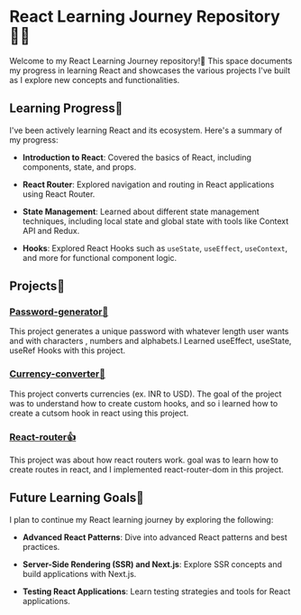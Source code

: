 # React Learning Journey Repository👨‍💻

Welcome to my React Learning Journey repository!🙌 This space documents my progress in learning React and showcases the various projects I've built as I explore new concepts and functionalities.

## Learning Progress📖

I've been actively learning React and its ecosystem. Here's a summary of my progress:

- **Introduction to React**: Covered the basics of React, including components, state, and props.

- **React Router**: Explored navigation and routing in React applications using React Router.

- **State Management**: Learned about different state management techniques, including local state and global state with tools like Context API and Redux.

- **Hooks**: Explored React Hooks such as `useState`, `useEffect`, `useContext`, and more for functional component logic.


## Projects📘

### [Password-generator🔑](./project-1)

This project generates a unique password with whatever length user wants and with characters , numbers and alphabets.I Learned useEffect, useState, useRef Hooks with this project.

### [Currency-converter💸](./project-2)

This project converts currencies (ex. INR to USD). The goal of the project was to understand how to create custom hooks, and so i learned how to create a cutsom hook in react using this project.

### [React-router👍](./project-3)

This project was about how react routers work. goal was to learn how to create routes in react, and I implemented react-router-dom in this project.

## Future Learning Goals🔖

I plan to continue my React learning journey by exploring the following:

- **Advanced React Patterns**: Dive into advanced React patterns and best practices.

- **Server-Side Rendering (SSR) and Next.js**: Explore SSR concepts and build applications with Next.js.

- **Testing React Applications**: Learn testing strategies and tools for React applications.

